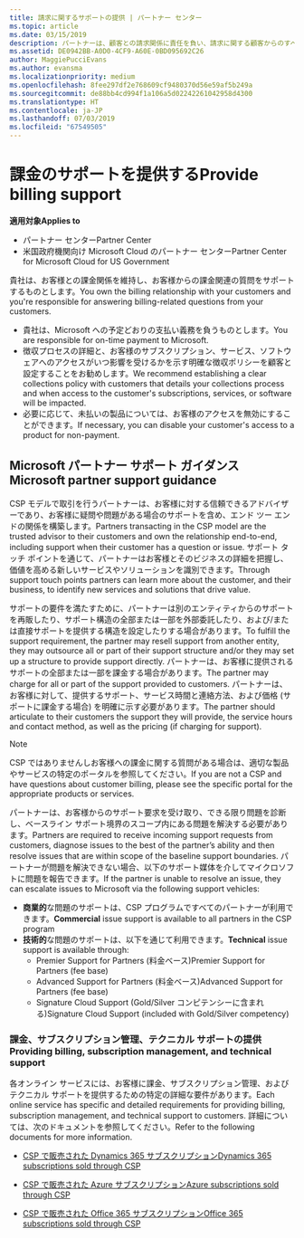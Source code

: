 ```yaml
---
title: 請求に関するサポートの提供 | パートナー センター
ms.topic: article
ms.date: 03/15/2019
description: パートナーは、顧客との請求関係に責任を負い、請求に関する顧客からのすべての質問に十分に対応する必要があります。
ms.assetid: DE0942BB-A0D0-4CF9-A60E-0BD095692C26
author: MaggiePucciEvans
ms.author: evansma
ms.localizationpriority: medium
ms.openlocfilehash: 8fee297df2e768609cf9480370d56e59af5b249a
ms.sourcegitcommit: de88bb4cd994f1a106a5d02242261042958d4300
ms.translationtype: HT
ms.contentlocale: ja-JP
ms.lasthandoff: 07/03/2019
ms.locfileid: "67549505"
---
```

# <a name="provide-billing-support"></a><span data-ttu-id="74d7f-103">課金のサポートを提供する</span><span class="sxs-lookup"><span data-stu-id="74d7f-103">Provide billing support</span></span>

<span data-ttu-id="74d7f-104">**適用対象**</span><span class="sxs-lookup"><span data-stu-id="74d7f-104">**Applies to**</span></span>

-  <span data-ttu-id="74d7f-105">パートナー センター</span><span class="sxs-lookup"><span data-stu-id="74d7f-105">Partner Center</span></span>
-  <span data-ttu-id="74d7f-106">米国政府機関向け Microsoft Cloud のパートナー センター</span><span class="sxs-lookup"><span data-stu-id="74d7f-106">Partner Center for Microsoft Cloud for US Government</span></span>


<span data-ttu-id="74d7f-107">貴社は、お客様との課金関係を維持し、お客様からの課金関連の質問をサポートするものとします。</span><span class="sxs-lookup"><span data-stu-id="74d7f-107">You own the billing relationship with your customers and you're responsible for answering billing-related questions from your customers.</span></span>

-   <span data-ttu-id="74d7f-108">貴社は、Microsoft への予定どおりの支払い義務を負うものとします。</span><span class="sxs-lookup"><span data-stu-id="74d7f-108">You are responsible for on-time payment to Microsoft.</span></span>
-   <span data-ttu-id="74d7f-109">徴収プロセスの詳細と、お客様のサブスクリプション、サービス、ソフトウェアへのアクセスがいつ影響を受けるかを示す明確な徴収ポリシーを顧客と設定することをお勧めします。</span><span class="sxs-lookup"><span data-stu-id="74d7f-109">We recommend establishing a clear collections policy with customers that details your collections process and when access to the customer's subscriptions, services, or software will be impacted.</span></span>
-   <span data-ttu-id="74d7f-110">必要に応じて、未払いの製品については、お客様のアクセスを無効にすることができます。</span><span class="sxs-lookup"><span data-stu-id="74d7f-110">If necessary, you can disable your customer's access to a product for non-payment.</span></span>

## <a name="microsoft-partner-support-guidance"></a><span data-ttu-id="74d7f-111">Microsoft パートナー サポート ガイダンス</span><span class="sxs-lookup"><span data-stu-id="74d7f-111">Microsoft partner support guidance</span></span>

<span data-ttu-id="74d7f-112">CSP モデルで取引を行うパートナーは、お客様に対する信頼できるアドバイザーであり、お客様に疑問や問題がある場合のサポートを含め、エンド ツー エンドの関係を構築します。</span><span class="sxs-lookup"><span data-stu-id="74d7f-112">Partners transacting in the CSP model are the trusted advisor to their customers and own the relationship end-to-end, including support when their customer has a question or issue.</span></span> <span data-ttu-id="74d7f-113">サポート タッチ ポイントを通じて、パートナーはお客様とそのビジネスの詳細を把握し、価値を高める新しいサービスやソリューションを識別できます。</span><span class="sxs-lookup"><span data-stu-id="74d7f-113">Through support touch points partners can learn more about the customer, and their business, to identify new services and solutions that drive value.</span></span>

<span data-ttu-id="74d7f-114">サポートの要件を満たすために、パートナーは別のエンティティからのサポートを再販したり、サポート構造の全部または一部を外部委託したり、および/または直接サポートを提供する構造を設定したりする場合があります。</span><span class="sxs-lookup"><span data-stu-id="74d7f-114">To fulfill the support requirement, the partner may resell support from another entity, they may outsource all or part of their support structure and/or they may set up a structure to provide support directly.</span></span>  <span data-ttu-id="74d7f-115">パートナーは、お客様に提供されるサポートの全部または一部を課金する場合があります。</span><span class="sxs-lookup"><span data-stu-id="74d7f-115">The partner may charge for all or part of the support provided to customers.</span></span> <span data-ttu-id="74d7f-116">パートナーは、お客様に対して、提供するサポート、サービス時間と連絡方法、および価格 (サポートに課金する場合) を明確に示す必要があります。</span><span class="sxs-lookup"><span data-stu-id="74d7f-116">The partner should articulate to their customers the support they will provide, the service hours and contact method, as well as the pricing (if charging for support).</span></span> 

>[!Note]
><span data-ttu-id="74d7f-117">CSP ではありませんしお客様への課金に関する質問がある場合は、適切な製品やサービスの特定のポータルを参照してください。</span><span class="sxs-lookup"><span data-stu-id="74d7f-117">If you are not a CSP and have questions about customer billing, please see the specific portal for the appropriate products or services.</span></span>

<span data-ttu-id="74d7f-118">パートナーは、お客様からのサポート要求を受け取り、できる限り問題を診断し、ベースライン サポート境界のスコープ内にある問題を解決する必要があります。</span><span class="sxs-lookup"><span data-stu-id="74d7f-118">Partners are required to receive incoming support requests from customers, diagnose issues to the best of the partner’s ability and then resolve issues that are within scope of the baseline support boundaries.</span></span> <span data-ttu-id="74d7f-119">パートナーが問題を解決できない場合、以下のサポート媒体を介してマイクロソフトに問題を報告できます。</span><span class="sxs-lookup"><span data-stu-id="74d7f-119">If the partner is unable to resolve an issue, they can escalate issues to Microsoft via the following support vehicles:</span></span>

- <span data-ttu-id="74d7f-120">**商業的**な問題のサポートは、CSP プログラムですべてのパートナーが利用できます。</span><span class="sxs-lookup"><span data-stu-id="74d7f-120">**Commercial** issue support is available to all partners in the CSP program</span></span>
-   <span data-ttu-id="74d7f-121">**技術的**な問題のサポートは、以下を通じて利用できます。</span><span class="sxs-lookup"><span data-stu-id="74d7f-121">**Technical** issue support is available through:</span></span>
    -   <span data-ttu-id="74d7f-122">Premier Support for Partners (料金ベース)</span><span class="sxs-lookup"><span data-stu-id="74d7f-122">Premier Support for Partners (fee base)</span></span>
    -   <span data-ttu-id="74d7f-123">Advanced Support for Partners (料金ベース)</span><span class="sxs-lookup"><span data-stu-id="74d7f-123">Advanced Support for Partners (fee base)</span></span>
    -   <span data-ttu-id="74d7f-124">Signature Cloud Support (Gold/Silver コンピテンシーに含まれる)</span><span class="sxs-lookup"><span data-stu-id="74d7f-124">Signature Cloud Support (included with Gold/Silver competency)</span></span>

### <a name="providing-billing-subscription-management-and-technical-support"></a><span data-ttu-id="74d7f-125">課金、サブスクリプション管理、テクニカル サポートの提供</span><span class="sxs-lookup"><span data-stu-id="74d7f-125">Providing billing, subscription management, and technical support</span></span> 

<span data-ttu-id="74d7f-126">各オンライン サービスには、お客様に課金、サブスクリプション管理、およびテクニカル サポートを提供するための特定の詳細な要件があります。</span><span class="sxs-lookup"><span data-stu-id="74d7f-126">Each online service has specific and detailed requirements for providing billing, subscription management, and technical support to customers.</span></span> <span data-ttu-id="74d7f-127">詳細については、次のドキュメントを参照してください。</span><span class="sxs-lookup"><span data-stu-id="74d7f-127">Refer to the following documents for more information.</span></span>

-   [<span data-ttu-id="74d7f-128">CSP で販売された Dynamics 365 サブスクリプション</span><span class="sxs-lookup"><span data-stu-id="74d7f-128">Dynamics 365 subscriptions sold through CSP</span></span>](https://www.microsoftpartnercommunity.com/t5/CSP/Microsoft-Partner-Support-Guidance/m-p/5262#M30)

-   [<span data-ttu-id="74d7f-129">CSP で販売された Azure サブスクリプション</span><span class="sxs-lookup"><span data-stu-id="74d7f-129">Azure subscriptions sold through CSP</span></span>](https://www.microsoftpartnercommunity.com/t5/CSP/Microsoft-Partner-Support-Guidance/m-p/5263#M31)

-   [<span data-ttu-id="74d7f-130">CSP で販売された Office 365 サブスクリプション</span><span class="sxs-lookup"><span data-stu-id="74d7f-130">Office 365 subscriptions sold through CSP</span></span>](https://www.microsoftpartnercommunity.com/t5/CSP/Microsoft-Partner-Support-Guidance/m-p/5264#M32)
 

